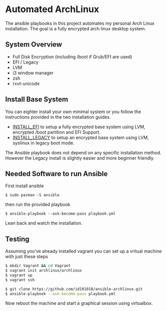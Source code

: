 # Automated ArchLinux

The ansible playbooks in this project automates my personal Arch Linux installation. The goal is a fully encrypted arch linux desktop system.

## System Overview
* Full Disk Encryption (including /boot if Grub/EFI are used)
* EFI / Legacy
* LVM
* i3 window manager
* zsh
* rxvt-unicode

## Install Base System

You can eighter install your own minimal system or you follow the instructions provided in the two installation guides.

* [INSTALL\_EFI](https://github.com/id101010/ansible-archlinux/blob/master/INSTALL_EFI.md) to setup a fully encrypted base system using LVM, encrypted /boot partition and EFI Support.
* [INSTALL\_LEGACY](https://github.com/id101010/ansible-archlinux/blob/master/INSTALL_LEGACY.md) to setup an encrypted base system using LVM, syslinux in legacy boot mode.

The Ansible playbook does not depend on any specific installation method. However the Legacy install is slightly easier and more beginner friendly.

## Needed Software to run Ansible

First install ansible
```
$ sudo pacman -S ansible
```
then run the provided playbook

```
$ ansible-playbook --ask-become-pass playbook.yml
```
Lean back and watch the installation.

## Testing

Assuming you've already installed vagrant you can set up a vritual machine with just these steps

``` bash
$ mkdir Vagrant && cd Vagrant
$ vagrant init archlinux/archlinux
$ vagrant up
$ vagrant ssh

$ git clone https://github.com/id101010/ansible-archlinux.git
$ ansible-playbook --ask-become-pass playbook.yml
```

Now reboot the machine and start a graphical session using virtualbox.
